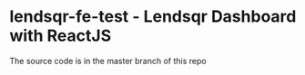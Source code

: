 # lendsqr-fe-test - Lendsqr Dashboard with ReactJS

The source code is in the master branch of this repo
